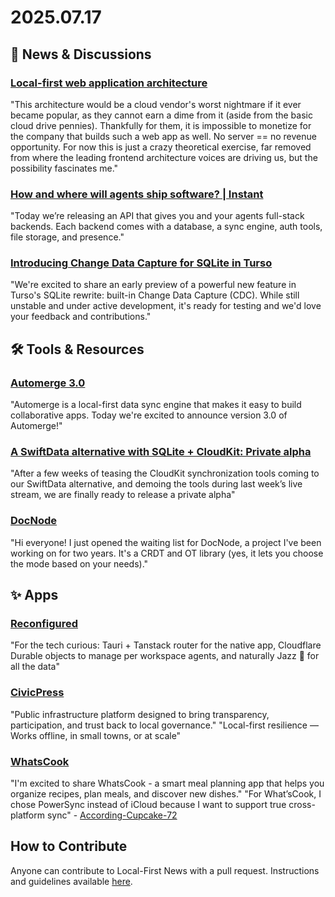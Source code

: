 # 2025.07.17

## 📰 News & Discussions

### [Local-first web application architecture](https://plainvanillaweb.com/blog/articles/2025-07-16-local-first-architecture/)
"This architecture would be a cloud vendor's worst nightmare if it ever became popular, as they cannot earn a dime from it (aside from the basic cloud drive pennies). Thankfully for them, it is impossible to monetize for the company that builds such a web app as well. No server == no revenue opportunity. For now this is just a crazy theoretical exercise, far removed from where the leading frontend architecture voices are driving us, but the possibility fascinates me."

### [How and where will agents ship software? | Instant](https://www.instantdb.com/essays/agents)
"Today we’re releasing an API that gives you and your agents full-stack backends. Each backend comes with a database, a sync engine, auth tools, file storage, and presence."

### [Introducing Change Data Capture for SQLite in Turso](https://turso.tech/blog/introducing-change-data-capture-in-turso-sqlite-rewrite)
"We're excited to share an early preview of a powerful new feature in Turso's SQLite rewrite: built-in Change Data Capture (CDC). While still unstable and under active development, it's ready for testing and we'd love your feedback and contributions."


## 🛠️ Tools & Resources

### [Automerge 3.0](https://automerge.org/blog/automerge-3/)
"Automerge is a local-first data sync engine that makes it easy to build collaborative apps. Today we're excited to announce version 3.0 of Automerge!"

### [A SwiftData alternative with SQLite + CloudKit: Private alpha](https://www.pointfree.co/blog/posts/179-a-swiftdata-alternative-with-sqlite-cloudkit-private-alpha)
"After a few weeks of teasing the CloudKit synchronization tools coming to our SwiftData alternative, and demoing the tools during last week’s live stream, we are finally ready to release a private alpha"

### [DocNode](https://docnode.dev/)
"Hi everyone! I just opened the waiting list for DocNode, a project I've been working on for two years. It's a CRDT and OT library (yes, it lets you choose the mode based on your needs)."


## ✨ Apps

### [Reconfigured](https://reconfigured.io/)
"For the tech curious: Tauri + Tanstack router for the native app, Cloudflare Durable objects to manage per workspace agents, and naturally Jazz 🎷 for all the data"

### [CivicPress](https://github.com/CivicPress/civicpress)
"Public infrastructure platform designed to bring transparency, participation, and trust back to local governance." "Local-first resilience — Works offline, in small towns, or at scale"

### [WhatsCook](https://apps.apple.com/app/whatscook-easy-meal-planning/id6478971593)
"I'm excited to share WhatsCook - a smart meal planning app that helps you organize recipes, plan meals, and discover new dishes." "For What’sCook, I chose PowerSync instead of iCloud because I want to support true cross-platform sync" - [According-Cupcake-72](https://www.reddit.com/r/iosapps/comments/1lq3xj2/comment/n13d7p0/)


## How to Contribute
Anyone can contribute to Local-First News with a pull request. Instructions and guidelines available [here](https://github.com/localfirstnews/localfirstnews).
